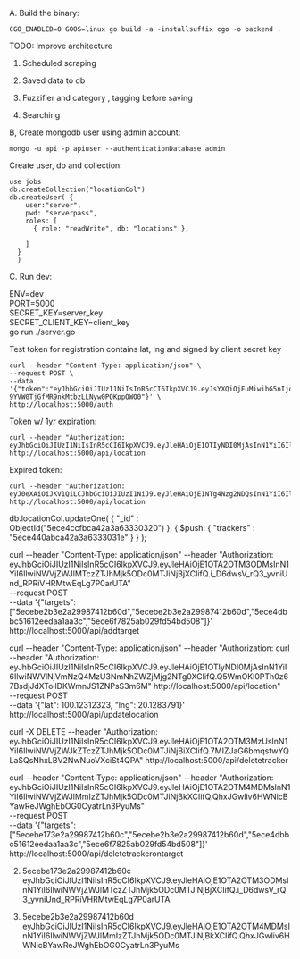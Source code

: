 A. Build the binary:

`CGO_ENABLED=0 GOOS=linux go build -a -installsuffix cgo -o backend .`

TODO: Improve architecture

1. Scheduled scraping

2.  Saved data to db

3. Fuzzifier and category , tagging before saving

4. Searching

B, Create mongodb user using admin account:

`mongo -u api -p apiuser --authenticationDatabase admin`

Create user, db and collection:

```
use jobs 
db.createCollection("locationCol")
db.createUser( {
	user:"server",
	pwd: "serverpass",
	roles: [
	  { role: "readWrite", db: "locations" },
  
	]
  }
  )
```
C. Run dev:

ENV=dev \
PORT=5000 \
SECRET_KEY=server_key \
SECRET_CLIENT_KEY=client_key \
go run ./server.go


Test token for registration contains lat, lng and signed by client secret key

	curl --header "Content-Type: application/json" \
	--request POST \
	--data '{"token":"eyJhbGciOiJIUzI1NiIsInR5cCI6IkpXVCJ9.eyJsYXQiOjEuMiwibG5nIjoxLjN9.5_tEKxoz9-9YVW0TjGfMR9nkMtbzLLNyw0PQKppOWO0"}' \
	http://localhost:5000/auth

Token  w/ 1yr expiration:

	curl --header "Authorization: eyJhbGciOiJIUzI1NiIsInR5cCI6IkpXVCJ9.eyJleHAiOjE1OTIyNDI0MjAsInN1YiI6IlwiNWVlNjVmNzQ4MzU3NmNhZWZjMjg2NTg0XCIifQ.Q5WmOKl0PTh0z67BsdjJdXToilDKWmnJS1ZNPsS3m6M" http://localhost:5000/api/location

Expired token:

	curl --header "Authorization: eyJ0eXAiOiJKV1QiLCJhbGciOiJIUzI1NiJ9.eyJleHAiOjE1NTg4Nzg2NDQsInN1YiI6IlwiNWVjZTQ0MGFiY2E0MmEzYTYzMzMwMzFlXCIiLCJqdGkiOiIxMjVkZDY1MC1lMmM1LTRhYTAtYWZlNS0xYzkwNDk5M2YyYzYiLCJpYXQiOjE1OTA1ODc3NTh9.np4cqXAzhXWFXssUOb6gmtlP1qofWYr8kmFqJDDYTxE" http://localhost:5000/api/location



db.locationCol.updateOne(
      { "_id" : ObjectId("5ece4ccfbca42a3a63330320") },
      { $push: { "trackers" : "5ece440abca42a3a6333031e" } }
   );



curl --header "Content-Type: application/json" --header "Authorization: eyJhbGciOiJIUzI1NiIsInR5cCI6IkpXVCJ9.eyJleHAiOjE1OTA2OTM3ODMsInN1YiI6IlwiNWVjZWJlMTczZTJhMjk5ODc0MTJiNjBjXCIifQ.i_D6dwsV_rQ3_yvniUnd_RPRiVHRMtwEqLg7P0arUTA" \
--request POST \
--data '{"targets": ["5ecebe2b3e2a29987412b60d","5ecebe2b3e2a29987412b60d","5ece4dbbc51612eedaa1aa3c","5ece6f7825ab029fd54bd508"]}' \
 http://localhost:5000/api/addtarget


curl --header "Content-Type: application/json" --header "Authorization: curl --header "Authorization: eyJhbGciOiJIUzI1NiIsInR5cCI6IkpXVCJ9.eyJleHAiOjE1OTIyNDI0MjAsInN1YiI6IlwiNWVlNjVmNzQ4MzU3NmNhZWZjMjg2NTg0XCIifQ.Q5WmOKl0PTh0z67BsdjJdXToilDKWmnJS1ZNPsS3m6M" http://localhost:5000/api/location" \
        --request POST \
        --data '{"lat": 100.12312323, "lng": 20.1283791}' \
http://localhost:5000/api/updatelocation



curl -X DELETE --header "Authorization: eyJhbGciOiJIUzI1NiIsInR5cCI6IkpXVCJ9.eyJleHAiOjE1OTA2OTM3MzUsInN1YiI6IlwiNWVjZWJkZTczZTJhMjk5ODc0MTJiNjBiXCIifQ.7MIZJaG6bmqstwYQLaSQsNhxLBV2NwNuoVXciSt4QPA" http://localhost:5000/api/deletetracker


curl --header "Content-Type: application/json" --header "Authorization: eyJhbGciOiJIUzI1NiIsInR5cCI6IkpXVCJ9.eyJleHAiOjE1OTA2OTM4MDMsInN1YiI6IlwiNWVjZWJlMmIzZTJhMjk5ODc0MTJiNjBkXCIifQ.QhxJGwliv6HWNicBYawReJWghEbOG0CyatrLn3PyuMs" \
--request POST \
--data '{"targets": ["5ecebe173e2a29987412b60c","5ecebe2b3e2a29987412b60d","5ece4dbbc51612eedaa1aa3c","5ece6f7825ab029fd54bd508"]}' \
 http://localhost:5000/api/deletetrackerontarget



2. 5ecebe173e2a29987412b60c
eyJhbGciOiJIUzI1NiIsInR5cCI6IkpXVCJ9.eyJleHAiOjE1OTA2OTM3ODMsInN1YiI6IlwiNWVjZWJlMTczZTJhMjk5ODc0MTJiNjBjXCIifQ.i_D6dwsV_rQ3_yvniUnd_RPRiVHRMtwEqLg7P0arUTA

3. 5ecebe2b3e2a29987412b60d
eyJhbGciOiJIUzI1NiIsInR5cCI6IkpXVCJ9.eyJleHAiOjE1OTA2OTM4MDMsInN1YiI6IlwiNWVjZWJlMmIzZTJhMjk5ODc0MTJiNjBkXCIifQ.QhxJGwliv6HWNicBYawReJWghEbOG0CyatrLn3PyuMs